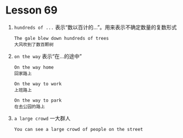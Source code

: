 # Lesson 69

1. `hundreds of ...` 表示“数以百计的...”。用来表示不确定数量的复数形式

   ```
   The gale blew down hundreds of trees
   大风吹到了数百颗树
   ```

2. `on the way` 表示“在...的途中”

   ```
   On the way home
   回家路上

   On the way to work
   上班路上

   On the way to park
   在去公园的路上
   ```

3. `a large crowd` 一大群人

   ```
   You can see a large crowd of people on the street
   ```
